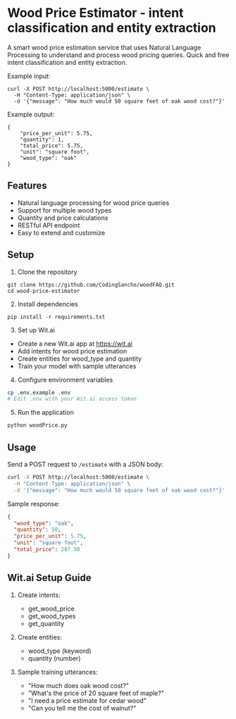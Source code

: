 # Wood Price Estimator - intent classification and entity extraction

A smart wood price estimation service that uses Natural Language Processing to understand and process wood pricing queries. Quick and free intent classification and entity extraction.

Example input:
```
curl -X POST http://localhost:5000/estimate \
  -H "Content-Type: application/json" \
  -d '{"message": "How much would 50 square feet of oak wood cost?"}'
```
Example output:
```
{
    "price_per_unit": 5.75,
    "quantity": 1,
    "total_price": 5.75,
    "unit": "square foot",
    "wood_type": "oak"
}
```

## Features

- Natural language processing for wood price queries
- Support for multiple wood types
- Quantity and price calculations
- RESTful API endpoint
- Easy to extend and customize

## Setup

1. Clone the repository
```
git clone https://github.com/CodingSancho/woodFAQ.git
cd wood-price-estimator
```

2. Install dependencies
```
pip install -r requirements.txt
```

3. Set up Wit.ai
- Create a new Wit.ai app at https://wit.ai
- Add intents for wood price estimation
- Create entities for wood_type and quantity
- Train your model with sample utterances

4. Configure environment variables
```bash
cp .env.example .env
# Edit .env with your Wit.ai access token
```

5. Run the application
```bash
python woodPrice.py
```

## Usage

Send a POST request to `/estimate` with a JSON body:

```bash
curl -X POST http://localhost:5000/estimate \
  -H "Content-Type: application/json" \
  -d '{"message": "How much would 50 square feet of oak wood cost?"}'
```

Sample response:
```json
{
  "wood_type": "oak",
  "quantity": 50,
  "price_per_unit": 5.75,
  "unit": "square foot",
  "total_price": 287.50
}
```

## Wit.ai Setup Guide

1. Create intents:
   - get_wood_price
   - get_wood_types
   - get_quantity

2. Create entities:
   - wood_type (keyword)
   - quantity (number)

3. Sample training utterances:
   - "How much does oak wood cost?"
   - "What's the price of 20 square feet of maple?"
   - "I need a price estimate for cedar wood"
   - "Can you tell me the cost of walnut?"
